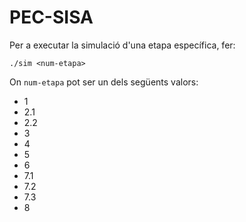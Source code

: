 # PEC-SISA

Per a executar la simulació d'una etapa específica, fer:

```
./sim <num-etapa>
```

On `num-etapa` pot ser un dels següents valors:
 - 1
 - 2.1
 - 2.2
 - 3
 - 4
 - 5
 - 6
 - 7.1
 - 7.2
 - 7.3
 - 8
